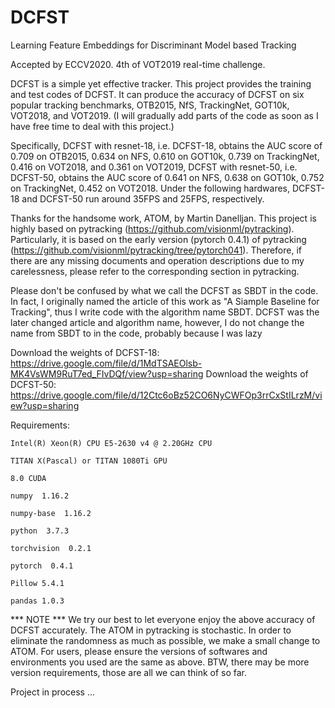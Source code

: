 # DCFST
Learning Feature Embeddings for Discriminant Model based Tracking

Accepted by ECCV2020. 4th of VOT2019 real-time challenge.

DCFST is a simple yet effective tracker. This project provides the training and test codes of DCFST. It can produce the accuracy of DCFST on six popular tracking benchmarks, OTB2015, NfS, TrackingNet, GOT10k, VOT2018, and VOT2019. (I will gradually add parts of the code as soon as I have free time to deal with this project.)

Specifically, DCFST with resnet-18, i.e. DCFST-18, obtains the AUC score of 0.709 on OTB2015, 0.634 on NFS, 0.610 on GOT10k, 0.739 on TrackingNet, 0.416 on VOT2018, and 0.361 on VOT2019, DCFST with resnet-50, i.e. DCFST-50, obtains the AUC score of 0.641 on NFS, 0.638 on GOT10k, 0.752 on TrackingNet, 0.452 on VOT2018. Under the following hardwares, DCFST-18 and DCFST-50 run around 35FPS and 25FPS, respectively.

Thanks for the handsome work, ATOM, by Martin Danelljan. This project is highly based on pytracking (https://github.com/visionml/pytracking). Particularly, it is based on the early version (pytorch 0.4.1) of pytracking (https://github.com/visionml/pytracking/tree/pytorch041). Therefore, if there are any missing documents and operation descriptions due to my carelessness, please refer to the corresponding section in pytracking.

Please don't be confused by what we call the DCFST as SBDT in the code. In fact, I originally named the article of this work as "A Siample Baseline for Tracking", thus I write code with the algorithm name SBDT. DCFST was the later changed article and algorithm name, however, I do not change the name from SBDT to in the code, probably because I was lazy

Download the weights of DCFST-18: https://drive.google.com/file/d/1MdTSAEOlsb-MK4VsWM9RuT7ed_FIvDQf/view?usp=sharing
Download the weights of DCFST-50: https://drive.google.com/file/d/12Ctc6oBz52CO6NyCWFOp3rrCxStILrzM/view?usp=sharing

Requirements:

    Intel(R) Xeon(R) CPU E5-2630 v4 @ 2.20GHz CPU

    TITAN X(Pascal) or TITAN 1080Ti GPU

    8.0 CUDA

    numpy  1.16.2

    numpy-base  1.16.2

    python  3.7.3

    torchvision  0.2.1

    pytorch  0.4.1

    Pillow 5.4.1

    pandas 1.0.3

*** NOTE *** We try our best to let everyone enjoy the above accuracy of DCFST accurately. The ATOM in pytracking is stochastic. In order to eliminate the randomness as much as possible, we make a small change to ATOM. For users, please ensure the versions of softwares and environments you used are the same as above. BTW, there may be more version requirements, those are all we can think of so far.

Project in process ...
